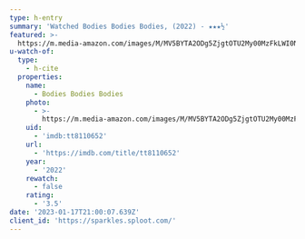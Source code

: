 ```yaml
---
type: h-entry
summary: 'Watched Bodies Bodies Bodies, (2022) - ★★★½'
featured: >-
  https://m.media-amazon.com/images/M/MV5BYTA2ODg5ZjgtOTU2My00MzFkLWI0NzMtZmQ5MmRhMWU1NzhlXkEyXkFqcGdeQXVyMTM1MTE1NDMx._V1_SX300.jpg
u-watch-of:
  type:
    - h-cite
  properties:
    name:
      - Bodies Bodies Bodies
    photo:
      - >-
        https://m.media-amazon.com/images/M/MV5BYTA2ODg5ZjgtOTU2My00MzFkLWI0NzMtZmQ5MmRhMWU1NzhlXkEyXkFqcGdeQXVyMTM1MTE1NDMx._V1_SX300.jpg
    uid:
      - 'imdb:tt8110652'
    url:
      - 'https://imdb.com/title/tt8110652'
    year:
      - '2022'
    rewatch:
      - false
    rating:
      - '3.5'
date: '2023-01-17T21:00:07.639Z'
client_id: 'https://sparkles.sploot.com/'
---
```


